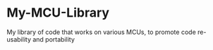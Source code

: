 # My-MCU-Library
My library of code that works on various MCUs, to promote code re-usability and portability
